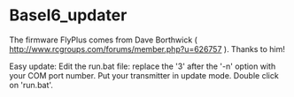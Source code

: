 # BaseI6_updater
The firmware FlyPlus comes from Dave Borthwick ( http://www.rcgroups.com/forums/member.php?u=626757 ). Thanks to him!

Easy update:
Edit the run.bat file: replace the '3' after the '-n' option with your COM port number.
Put your transmitter in update mode.
Double click on 'run.bat'.
